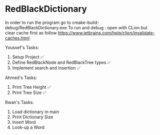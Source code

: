 # RedBlackDictionary

In order to run the program go to cmake-build-debug/RedBlackDictionary.exe
To run and debug : open with CLion but clear cache first as follow https://www.jetbrains.com/help/clion/invalidate-caches.html

Youssef's Tasks:

1. Setup Project ✅
2. Define RedBlackNode and RedBlackTree types ✅
3. Implement search and insertion ✅

Ahmed's Tasks: 

1. Print Tree Height ✅
2. Print Tree Size ✅

Rwan's Tasks:

1. Load dictionary in main 
2. Print Dictionary Size
3. Insert Word
4. Look-up a Word
